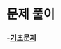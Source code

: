 # 문제 풀이

### -[기초문제](https://github.com/JangHyoGwang/TIL/blob/main/Java/%EA%B8%B0%EC%B4%88%EB%AC%B8%EC%A0%9C.md)

